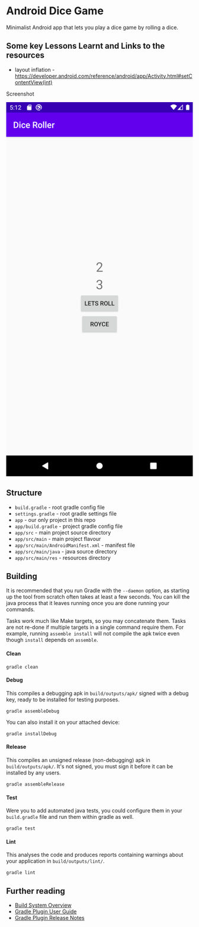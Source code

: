 # Android Dice Game


Minimalist Android app that lets you play a dice game by rolling a dice.

## Some key Lessons Learnt and Links to the resources

* layout inflation - https://developer.android.com/reference/android/app/Activity.html#setContentView(int)

Screenshot

![Alt text](ScreenShots/Screenshot_1586441584.png?raw=true "Dice")


## Structure

* `build.gradle` - root gradle config file
* `settings.gradle` - root gradle settings file
* `app` - our only project in this repo
* `app/build.gradle` - project gradle config file
* `app/src` - main project source directory
* `app/src/main` - main project flavour
* `app/src/main/AndroidManifest.xml` - manifest file
* `app/src/main/java` - java source directory
* `app/src/main/res` - resources directory

## Building

It is recommended that you run Gradle with the `--daemon` option, as starting
up the tool from scratch often takes at least a few seconds. You can kill the
java process that it leaves running once you are done running your commands.

Tasks work much like Make targets, so you may concatenate them. Tasks are not
re-done if multiple targets in a single command require them. For example,
running `assemble install` will not compile the apk twice even though
`install` depends on `assemble`.

#### Clean

	gradle clean

#### Debug

This compiles a debugging apk in `build/outputs/apk/` signed with a debug key,
ready to be installed for testing purposes.

	gradle assembleDebug

You can also install it on your attached device:

	gradle installDebug

#### Release

This compiles an unsigned release (non-debugging) apk in `build/outputs/apk/`.
It's not signed, you must sign it before it can be installed by any users.

	gradle assembleRelease

#### Test

Were you to add automated java tests, you could configure them in your
`build.gradle` file and run them within gradle as well.

	gradle test

#### Lint

This analyses the code and produces reports containing warnings about your
application in `build/outputs/lint/`.

	gradle lint

## Further reading

* [Build System Overview](https://developer.android.com/sdk/installing/studio-build.html)
* [Gradle Plugin User Guide](http://tools.android.com/tech-docs/new-build-system/user-guide)
* [Gradle Plugin Release Notes](http://tools.android.com/tech-docs/new-build-system)